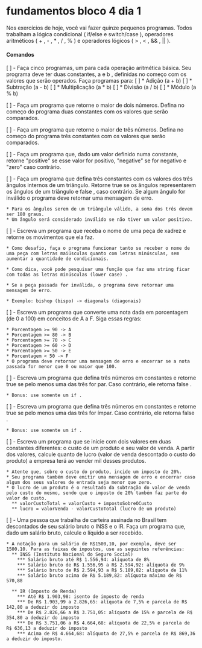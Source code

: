 # fundamentos bloco 4 dia 1

Nos exercícios de hoje, você vai fazer quinze pequenos programas. Todos trabalham a lógica
condicional ( if/else e switch/case ), operadores aritméticos ( + , - , * , / , % ) e operadores 
lógicos ( > , < , && , || ).

#### Comandos

  [ ] - Faça cinco programas, um para cada operação aritmética básica. Seu programa deve ter duas 
      constantes, a e b , definidas no começo com os valores que serão operados. Faça programas para:
      [ ]  * Adição (a + b)
      [ ]  * Subtração (a - b)
      [ ]  * Multiplicação (a * b)
      [ ]  * Divisão (a / b)
      [ ]  * Módulo (a % b)

  [ ] - Faça um programa que retorne o maior de dois números. Defina no começo do programa duas 
      constantes com os valores que serão comparados.

  [ ] - Faça um programa que retorne o maior de três números. Defina no começo do programa três 
      constantes com os valores que serão comparados.

  [ ] - Faça um programa que, dado um valor definido numa constante, retorne "positive" se esse 
      valor for positivo, "negative" se for negativo e "zero" caso contrário.

  [ ] - Faça um programa que defina três constantes com os valores dos três ângulos internos de um 
  triângulo. Retorne true se os ângulos representarem os ângulos de um triângulo e false , caso 
  contrário. Se algum ângulo for inválido o programa deve retornar uma mensagem de erro.

    * Para os ângulos serem de um triângulo válido, a soma dos três devem ser 180 graus.
    * Um ângulo será considerado inválido se não tiver um valor positivo.

  [ ] - Escreva um programa que receba o nome de uma peça de xadrez e retorne os movimentos que ela faz.

    * Como desafio, faça o programa funcionar tanto se receber o nome de uma peça com letras maiúsculas quanto com letras minúsculas, sem aumentar a quantidade de condicionais.

    * Como dica, você pode pesquisar uma função que faz uma string ficar com todas as letras minúsculas (lower case) .

    * Se a peça passada for inválida, o programa deve retornar uma mensagem de erro.

    * Exemplo: bishop (bispo) -> diagonals (diagonais)

  [ ] - Escreva um programa que converte uma nota dada em porcentagem (de 0 a 100) em conceitos de 
  A a F. Siga essas regras:

    * Porcentagem >= 90 -> A
    * Porcentagem >= 80 -> B
    * Porcentagem >= 70 -> C
    * Porcentagem >= 60 -> D
    * Porcentagem >= 50 -> E
    * Porcentagem < 50 -> F
    * O programa deve retornar uma mensagem de erro e encerrar se a nota passada for menor que 0 ou maior que 100.

  [ ] - Escreva um programa que defina três números em constantes e retorne true se pelo menos uma 
  das três for par. Caso contrário, ele retorna false .

    * Bonus: use somente um if .

  [ ] - Escreva um programa que defina três números em constantes e retorne true se pelo menos uma 
  das três for ímpar. Caso contrário, ele retorna false .

    * Bonus: use somente um if .
  
  [ ] - Escreva um programa que se inicie com dois valores em duas constantes diferentes: o custo 
  de um produto e seu valor de venda. A partir dos valores, calcule quanto de lucro (valor de venda 
  descontado o custo do produto) a empresa terá ao vender mil desses produtos.

    * Atente que, sobre o custo do produto, incide um imposto de 20%.
    * Seu programa também deve emitir uma mensagem de erro e encerrar caso algum dos seus valores de entrada seja menor que zero.
    * O lucro de um produto é o resultado da subtração do valor de venda pelo custo do mesmo, sendo que o imposto de 20% também faz parte do valor de custo.
      ** valorCustoTotal = valorCusto + impostoSobreOCusto
      ** lucro = valorVenda - valorCustoTotal (lucro de um produto)

  [ ] - Uma pessoa que trabalha de carteira assinada no Brasil tem descontados de seu salário bruto 
  o INSS e o IR. Faça um programa que, dado um salário bruto, calcule o líquido a ser recebido.

    * A notação para um salário de R$1500,10, por exemplo, deve ser 1500.10. Para as faixas de impostos, use as seguintes referências:
      ** INSS (Instituto Nacional do Seguro Social)
        *** Salário bruto até R$ 1.556,94: alíquota de 8%
        *** Salário bruto de R$ 1.556,95 a R$ 2.594,92: alíquota de 9%
        *** Salário bruto de R$ 2.594,93 a R$ 5.189,82: alíquota de 11%
        *** Salário bruto acima de R$ 5.189,82: alíquota máxima de R$ 570,88
    
      ** IR (Imposto de Renda)
        *** Até R$ 1.903,98: isento de imposto de renda
        *** De R$ 1.903,99 a 2.826,65: alíquota de 7,5% e parcela de R$ 142,80 a deduzir do imposto
        *** De R$ 2.826,66 a R$ 3.751,05: alíquota de 15% e parcela de R$ 354,80 a deduzir do imposto
        *** De R$ 3.751,06 a R$ 4.664,68: alíquota de 22,5% e parcela de R$ 636,13 a deduzir do imposto
        *** Acima de R$ 4.664,68: alíquota de 27,5% e parcela de R$ 869,36 a deduzir do imposto.